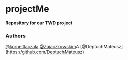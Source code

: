 # projectMe

**Repository for our TWD project**

### Authors
[@korneltlaczala](https://github.com/korneltlaczala) [@Zajaczkowskim](https://github.com/Zajaczkowskim)A [@DeptuchMateusz] (https://github.com/DeptuchMateusz)
